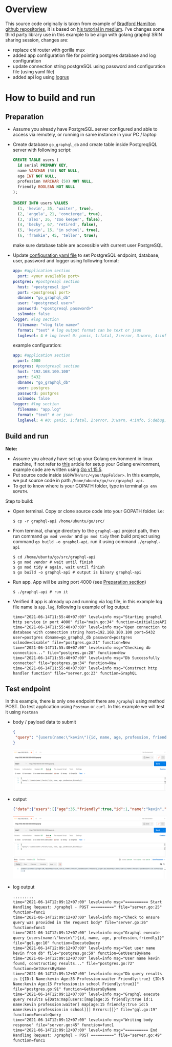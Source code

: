 # Overview

This source code originally is taken from example of [Bradford Hamilton github repositories](https://github.com/bradford-hamilton/go-graphql-api/), it is based on [his tutorial in medium](https://medium.com/@bradford_hamilton/building-an-api-with-graphql-and-go-9350df5c9356).
I've changes some third party library use in this example to be align with golang graphql SRIN sharing session, changes are:

- replace chi router with gorilla mux
- added app configuration file for pointing postgres database and log configuration 
- update connection string postgreSQL using password and configuration file (using yaml file)    
- added api log using [logrus](https://github.com/sirupsen/logrus)

# How to build and run

## Preparation
- Assume you already have PostgreSQL server configured and able to access via remotely, or running in same instance in your PC / laptop
- Create database `go_graphql_db` and create table inside PostgreqSQL server with following script:

    ```sql  
    CREATE TABLE users (
      id serial PRIMARY KEY,
      name VARCHAR (50) NOT NULL,
      age INT NOT NULL,
      profession VARCHAR (50) NOT NULL,
      friendly BOOLEAN NOT NULL
    );
    
    INSERT INTO users VALUES
      (1, 'kevin', 35, 'waiter', true),
      (2, 'angela', 21, 'concierge', true),
      (3, 'alex', 26, 'zoo keeper', false),
      (4, 'becky', 67, 'retired', false),
      (5, 'kevin', 15, 'in school', true),
      (6, 'frankie', 45, 'teller', true);
    ```
    make sure database table are accessible with current user PostgreSQL 

- Update [configuration yaml file](app-config.yaml) to set PostgreSQL endpoint, database, user, password and logger using following format:

    ```yaml
    app: #application section
      port: <your available port>
    postgres: #postgresql section
      host: "<postgresql ip>"
      port: <postgresql port>
      dbname: "go_graphql_db"
      user: "<postgresql user>"
      password: "<postgresql password>"
      sslmode: false
    logger: #log section
      filename: "<log file name>"
      format: "text" # log output format can be text or json
      loglevel: 4 # log level 0: panic, 1:fatal, 2:error, 3:warn, 4:info, 5:debug, 6:trace
    ```

    example configuration:
    
    ```yaml
    app: #application section
      port: 4000
    postgres: #postgresql section
      host: "192.168.100.100"
      port: 5432
      dbname: "go_graphql_db"
      user: postgres
      password: postgres
      sslmode: false
    logger: #log section
      filename: "app.log"
      format: "text" # or json
      loglevel: 4 #0: panic, 1:fatal, 2:error, 3:warn, 4:info, 5:debug, 6:trace
    ```

## Build and run

**Note:** 
- Assume you already have set up your Golang environment in linux machine, if not refer to [this](https://golang.org/doc/install) article for setup your Golang environment, example code are written using [Go v1.15.5](https://golang.org/dl/go1.15.5.linux-amd64.tar.gz).
- Put source code inside `$GOPATH/src/<yourAppFolder>`. In this example, we put source code in path `/home/ubuntu/go/src/graphql-api`.
- To get to know where is your GOPATH folder, type in terminal `go env GOPATH`.

Step to build:
- Open terminal. Copy or clone source code into your GOPATH folder. i.e:

    ```shell script
    $ cp -r graphql-api /home/ubuntu/go/src/
    ```

- From terminal, change directory to the `graphql-api` project path, then run command `go mod vendor` and `go mod tidy` then build project using command `go build -o graphql-api`. run it using command `./graphql-api`

    ```shell
    $ cd /home/ubuntu/go/src/graphql-api
    $ go mod vendor # wait until finish
    $ go mod tidy # again, wait until finish
    $ go build -o graphql-api # output is binary graphql-api 
    ```

- Run app. App will be using port 4000 (see [Preparation section](#preparation))

    ``` shell script
    $ ./graphql-api # run it
    ```
- Verified if app is already up and running via log file, in this example log file name is `app.log`, following is example of log output:

    ```shell script
    time="2021-06-14T11:55:40+07:00" level=info msg="Starting graphql http service in port 4000" file="main.go:34" function=initializeAPI
    time="2021-06-14T11:55:40+07:00" level=info msg="Open connection to database with connection string host=192.168.100.100 port=5432 user=postgres dbname=go_graphql_db password=postgres sslmode=disable" file="postgres.go:21" function=New
    time="2021-06-14T11:55:40+07:00" level=info msg="Checking db connection..." file="postgres.go:28" function=New
    time="2021-06-14T11:55:40+07:00" level=info msg="Db Successfully connected" file="postgres.go:34" function=New
    time="2021-06-14T11:55:40+07:00" level=info msg="Construct http handler function" file="server.go:23" function=GraphQL
    ``` 

## Test endpoint

In this example, there is only one endpoint there are `/graphql` using method POST. Do test application using `Postman` or `curl`. In this example we will test it using `Postman`

- body / payload data to submit

    ```json
    {
     "query": "{users(name:\"kevin\"){id, name, age, profession, friendly}}"
    }
    ```
    
    ![postman-send](docs/images/postman-post-send.png)

- output
    
    ```json
    {"data":{"users":[{"age":35,"friendly":true,"id":1,"name":"kevin","profession":"waiter"},{"age":15,"friendly":true,"id":5,"name":"kevin","profession":"in school"}]}}
    ```
    
    ![postman-output](docs/images/postman-output.png)
    
- log output
    ```shell script
    .........
    time="2021-06-14T12:09:12+07:00" level=info msg="========== Start Handling Request: /graphql - POST ==========" file="server.go:25" function=func1
    time="2021-06-14T12:09:12+07:00" level=info msg="Check to ensure query was provided in the request body" file="server.go:26" function=func1
    time="2021-06-14T12:09:12+07:00" level=info msg="Graphql execute query {users(name:\"kevin\"){id, name, age, profession,friendly}}" file="gql.go:10" function=ExecuteQuery
    time="2021-06-14T12:09:12+07:00" level=info msg="Get user name kevin from db" file="postgres.go:59" function=GetUsersByName
    time="2021-06-14T12:09:12+07:00" level=info msg="User name kevin found, constructing results..." file="postgres.go:72" function=GetUsersByName
    time="2021-06-14T12:09:12+07:00" level=info msg="Db query results is [{ID:1 Name:kevin Age:35 Profession:waiter Friendly:true} {ID:5 Name:kevin Age:15 Profession:in school Friendly:true}]" file="postgres.go:91" function=GetUsersByName
    time="2021-06-14T12:09:12+07:00" level=info msg="Graphql execute query results &{Data:map[users:[map[age:35 friendly:true id:1 name:kevin profession:waiter] map[age:15 friendly:true id:5 name:kevin profession:in school]]] Errors:[]}" file="gql.go:19" function=ExecuteQuery
    time="2021-06-14T12:09:12+07:00" level=info msg="Writing body response" file="server.go:45" function=func1
    time="2021-06-14T12:09:12+07:00" level=info msg="========== End Handling Request: /graphql - POST ==========" file="server.go:49" function=func1
    ```